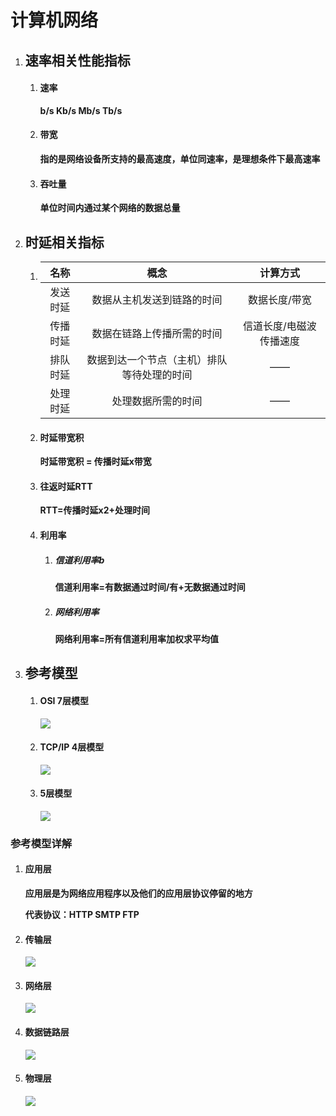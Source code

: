 # 计算机网络

1. ## 速率相关性能指标

   1. #### 速率

      **b/s Kb/s Mb/s  Tb/s**

   2. #### 带宽

       **指的是网络设备所支持的最高速度，单位同速率，是理想条件下最高速率** 

   3. #### 吞吐量

       **单位时间内通过某个网络的数据总量** 

2. ## 时延相关指标

   1. | **名称** |                    概念                    |        计算方式         |
      | :------: | :----------------------------------------: | :---------------------: |
      | 发送时延 |         数据从主机发送到链路的时间         |      数据长度/带宽      |
      | 传播时延 |         数据在链路上传播所需的时间         | 信道长度/电磁波传播速度 |
      | 排队时延 | 数据到达一个节点（主机）排队等待处理的时间 |           ——            |
      | 处理时延 |             处理数据所需的时间             |           ——            |

   2. ####  时延带宽积

      **时延带宽积 =  传播时延x带宽** 

   3. #### 往返时延RTT

        **RTT=传播时延x2+处理时间** 

   4. #### 利用率

      1. ##### 信道利用率b

          **信道利用率=有数据通过时间/有+无数据通过时间** 

      2. ##### 网络利用率

          **网络利用率=所有信道利用率加权求平均值** 

3. ## 参考模型

   1. #### OSI 7层模型

      ![](https://pic.downk.cc/item/5fead0a13ffa7d37b32eae1d.png)

   2. #### TCP/IP 4层模型

      ![](https://pic.downk.cc/item/5fead0a13ffa7d37b32eae0e.png)

   3. #### 5层模型

      ![](https://pic.downk.cc/item/5fead0a13ffa7d37b32eae15.png)

### 参考模型详解

1. #### 应用层

   **应用层是为网络应用程序以及他们的应用层协议停留的地方**

   **代表协议：HTTP  SMTP  FTP** 

2. #### 传输层

   ![](https://pic.downk.cc/item/5feb05b83ffa7d37b39410fd.png)

3. #### 网络层

   ![](https://pic.downk.cc/item/5feb066f3ffa7d37b3955bb5.png)

4. #### 数据链路层

   ![](https://pic.downk.cc/item/5feb066f3ffa7d37b3955bbc.png)

5. #### 物理层

   ![](https://pic.downk.cc/item/5feb066f3ffa7d37b3955bc1.png)